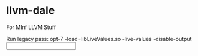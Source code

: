 # llvm-dale
For MInf LLVM Stuff

Run legacy pass:
opt-7 -load=libLiveValues.so -live-values -disable-output <input file>